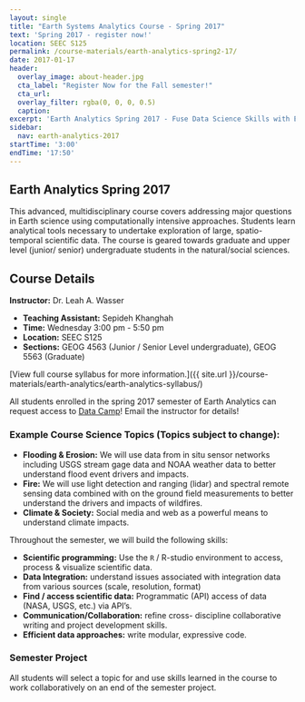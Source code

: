 ```yaml
---
layout: single
title: "Earth Systems Analytics Course - Spring 2017"
text: 'Spring 2017 - register now!'
location: SEEC S125
permalink: /course-materials/earth-analytics-spring2-17/
date: 2017-01-17
header:
  overlay_image: about-header.jpg
  cta_label: "Register Now for the Fall semester!"
  cta_url:
  overlay_filter: rgba(0, 0, 0, 0.5)
  caption:
excerpt: 'Earth Analytics Spring 2017 - Fuse Data Science Skills with Earth System Science Knowledge.'
sidebar:
  nav: earth-analytics-2017
startTime: '3:00'
endTime: '17:50'
---
```


## <i class="fa fa-home" aria-hidden="true"></i> Earth Analytics Spring 2017

This advanced, multidisciplinary course covers addressing major
questions in Earth science using computationally intensive approaches. Students
learn analytical tools necessary to undertake exploration of large, spatio-temporal
scientific data. The course is geared towards graduate and upper level (junior/
senior) undergraduate students in the natural/social sciences.

<div class='notice--success' markdown="1">

## Course Details

**Instructor:** Dr. Leah A. Wasser

* **Teaching Assistant:** Sepideh Khanghah
* **Time:** Wednesday 3:00 pm -  5:50 pm
* **Location:** SEEC S125
* **Sections:** GEOG 4563 (Junior / Senior Level undergraduate), GEOG 5563 (Graduate)

[View full course syllabus for more information.]({{ site.url }}/course-materials/earth-analytics/earth-analytics-syllabus/)

</div>

All students enrolled in the spring 2017 semester of Earth Analytics can request
access to <a href="http://www.datacamp.com" target="_blank">Data Camp</a>! Email the instructor for details!

### Example Course Science Topics (Topics subject to change):

* **Flooding & Erosion:** We will use data from in situ sensor networks including
USGS stream gage data and NOAA weather data to better understand flood event drivers
and impacts.
* **Fire:** We will use light detection and ranging (lidar) and spectral remote sensing data combined with on
the ground field measurements to better understand the drivers and impacts of
wildfires.
* **Climate & Society:** Social media and web as a powerful
means to understand climate impacts.

Throughout the semester, we will build the following skills:

* **Scientific programming:** Use the `R` / R-studio environment to
access, process & visualize scientific data.
* **Data Integration:** understand issues associated with
integration data from various sources (scale, resolution, format)
* **Find / access scientific data:** Programmatic (API) access of
data (NASA, USGS, etc.) via API’s.
* **Communication/Collaboration:** refine cross- discipline
collaborative writing and project development skills.
* **Efficient data approaches:** write modular, expressive code.

### Semester Project

All students will select a topic for and use skills learned in the course to work
collaboratively on an end of the semester project.
